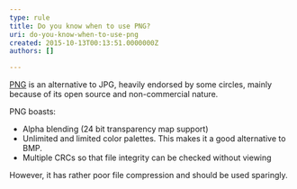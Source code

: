 ```yaml
---
type: rule
title: Do you know when to use PNG?
uri: do-you-know-when-to-use-png
created: 2015-10-13T00:13:51.0000000Z
authors: []

---
```


​[PNG](http&#58;//www.libpng.org/pub/png/) is an alternative to JPG, heavily endorsed by some circles, mainly because of its open source and non-commercial nature.

PNG boasts:

- Alpha blending (24 bit transparency map support)
- Unlimited and limited color palettes. This makes it a good alternative to BMP.
- Multiple CRCs so that file integrity can be checked without viewing


However, it has rather poor file compression and should be used sparingly.​
